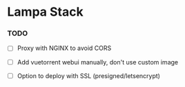 
# Lampa Stack

### TODO
- [ ] Proxy with NGINX to avoid CORS
- [ ] Add vuetorrent webui manually, don't use custom image

- [ ] Option to deploy with SSL (presigned/letsencrypt)
